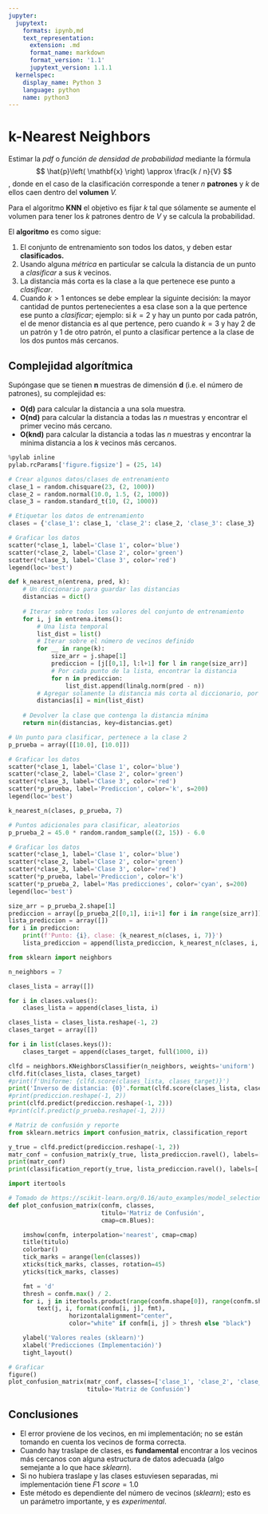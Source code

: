 ```yaml
---
jupyter:
  jupytext:
    formats: ipynb,md
    text_representation:
      extension: .md
      format_name: markdown
      format_version: '1.1'
      jupytext_version: 1.1.1
  kernelspec:
    display_name: Python 3
    language: python
    name: python3
---
```


# k-Nearest Neighbors

Estimar la *pdf* o *función de densidad de probabilidad* mediante la fórmula $$ \hat{p}\left( \mathbf{x} \right) \approx \frac{k / n}{V} $$, donde en el caso de la clasificación
corresponde a tener $n$ **patrones** y $k$ de ellos caen dentro del **volumen** *V.*

Para el algoritmo **KNN** el objetivo es fijar $k$ tal que sólamente se aumente el volumen para tener los $k$ patrones dentro de $V$ y se calcula la probabilidad.

El **algoritmo** es como sigue:

1. El conjunto de entrenamiento son todos los datos, y deben estar **clasificados.**
2. Usando alguna *métrica* en particular se calcula la distancia de un punto a *clasificar* a sus $k$ vecinos.
3. La distancia más corta es la clase a la que pertenece ese punto a *clasificar*.
4. Cuando $k > 1$ entonces se debe emplear la siguinte decisión: la mayor cantidad de puntos pertenecientes a esa clase
   son a la que pertence ese punto a *clasificar*; ejemplo: si $k = 2$ y hay un punto por cada patrón, el de menor distancia
   es al que pertence, pero cuando $k = 3$ y hay 2 de un patrón y 1 de otro patrón, el punto a clasificar pertence a la clase
   de los dos puntos más cercanos.
   
## Complejidad algorítmica

Supóngase que se tienen __n__ muestras de dimensión **d** (i.e. el número de patrones), su complejidad es:

* __O(d)__ para calcular la distancia a una sola muestra.
* __O(nd)__ para calcular la distancia a todas las *n* muestras y encontrar el primer vecino más cercano.
* __O(knd)__ para calcular la distancia a todas las *n* muestras y encontrar la mínima distancia a los *k* vecinos más cercanos.

```python
%pylab inline
pylab.rcParams['figure.figsize'] = (25, 14)
```

```python
# Crear algunos datos/clases de entrenamiento
clase_1 = random.chisquare(23, (2, 1000))
clase_2 = random.normal(10.0, 1.5, (2, 1000))
clase_3 = random.standard_t(10, (2, 1000))

# Etiquetar los datos de entrenamiento
clases = {'clase_1': clase_1, 'clase_2': clase_2, 'clase_3': clase_3}

# Graficar los datos
scatter(*clase_1, label='Clase 1', color='blue')
scatter(*clase_2, label='Clase 2', color='green')
scatter(*clase_3, label='Clase 3', color='red')
legend(loc='best')
```

```python
def k_nearest_n(entrena, pred, k):
    # Un diccionario para guardar las distancias
    distancias = dict()
    
    # Iterar sobre todos los valores del conjunto de entrenamiento
    for i, j in entrena.items():
        # Una lista temporal
        list_dist = list()
        # Iterar sobre el número de vecinos definido
        for __ in range(k):
            size_arr = j.shape[1]
            prediccion = [j[[0,1], l:l+1] for l in range(size_arr)]
            # Por cada punto de la lista, encontrar la distancia
            for n in prediccion:
                list_dist.append(linalg.norm(pred - n))
        # Agregar solamente la distancia más corta al diccionario, por clase
        distancias[i] = min(list_dist)
    
    # Devolver la clase que contenga la distancia mínima
    return min(distancias, key=distancias.get)
```

```python
# Un punto para clasificar, pertenece a la clase 2
p_prueba = array([[10.0], [10.0]])

# Graficar los datos
scatter(*clase_1, label='Clase 1', color='blue')
scatter(*clase_2, label='Clase 2', color='green')
scatter(*clase_3, label='Clase 3', color='red')
scatter(*p_prueba, label='Prediccion', color='k', s=200)
legend(loc='best')
```

```python
k_nearest_n(clases, p_prueba, 7)
```

```python
# Puntos adicionales para clasificar, aleatorios
p_prueba_2 = 45.0 * random.random_sample((2, 15)) - 6.0

# Graficar los datos
scatter(*clase_1, label='Clase 1', color='blue')
scatter(*clase_2, label='Clase 2', color='green')
scatter(*clase_3, label='Clase 3', color='red')
scatter(*p_prueba, label='Prediccion', color='k')
scatter(*p_prueba_2, label='Mas predicciones', color='cyan', s=200)
legend(loc='best')
```

```python
size_arr = p_prueba_2.shape[1]
prediccion = array([p_prueba_2[[0,1], i:i+1] for i in range(size_arr)])
lista_prediccion = array([])
for i in prediccion:
    print(f'Punto: {i}, clase: {k_nearest_n(clases, i, 7)}')
    lista_prediccion = append(lista_prediccion, k_nearest_n(clases, i, 7))
```

```python
from sklearn import neighbors

n_neighbors = 7

clases_lista = array([])

for i in clases.values():
    clases_lista = append(clases_lista, i)

clases_lista = clases_lista.reshape(-1, 2)
clases_target = array([])

for i in list(clases.keys()):
    clases_target = append(clases_target, full(1000, i))

clfd = neighbors.KNeighborsClassifier(n_neighbors, weights='uniform')
clfd.fit(clases_lista, clases_target)
#print(f'Uniforme: {clfd.score(clases_lista, clases_target)}')
print('Inverso de distancia: {0}'.format(clfd.score(clases_lista, clases_target)))
#print(prediccion.reshape(-1, 2))
print(clfd.predict(prediccion.reshape(-1, 2)))
#print(clf.predict(p_prueba.reshape(-1, 2)))
```

```python
# Matriz de confusión y reporte
from sklearn.metrics import confusion_matrix, classification_report

y_true = clfd.predict(prediccion.reshape(-1, 2))
matr_conf = confusion_matrix(y_true, lista_prediccion.ravel(), labels=['clase_1', 'clase_2', 'clase_3'])
print(matr_conf)
print(classification_report(y_true, lista_prediccion.ravel(), labels=['clase_1', 'clase_2', 'clase_3']))
```

```python
import itertools

# Tomado de https://scikit-learn.org/0.16/auto_examples/model_selection/plot_confusion_matrix.html
def plot_confusion_matrix(confm, classes,
                          titulo='Matriz de Confusión',
                          cmap=cm.Blues):

    imshow(confm, interpolation='nearest', cmap=cmap)
    title(titulo)
    colorbar()
    tick_marks = arange(len(classes))
    xticks(tick_marks, classes, rotation=45)
    yticks(tick_marks, classes)

    fmt = 'd'
    thresh = confm.max() / 2.
    for i, j in itertools.product(range(confm.shape[0]), range(confm.shape[1])):
        text(j, i, format(confm[i, j], fmt),
                 horizontalalignment="center",
                 color="white" if confm[i, j] > thresh else "black")

    ylabel('Valores reales (sklearn)')
    xlabel('Predicciones (Implementación)')
    tight_layout()

# Graficar
figure()
plot_confusion_matrix(matr_conf, classes=['clase_1', 'clase_2', 'clase_3'],
                      titulo='Matriz de Confusión')
```

## Conclusiones

* El error proviene de los vecinos, en mi implementación; no se están tomando en cuenta los vecinos de forma correcta.
* Cuando hay traslape de clases, es **fundamental** encontrar a los vecinos más cercanos con alguna estructura de datos adecuada
  (algo semejante a lo que hace *sklearn*).
* Si no hubiera traslape y las clases estuviesen separadas, mi implementación tiene $F1\ score = 1.0$
* Este método es dependiente del número de vecinos (*sklearn*); esto es un parámetro importante, y es *experimental*.
